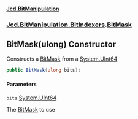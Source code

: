 #### [Jcd.BitManipulation](index.md 'index')
### [Jcd.BitManipulation.BitIndexers](Jcd.BitManipulation.BitIndexers.md 'Jcd.BitManipulation.BitIndexers').[BitMask](Jcd.BitManipulation.BitIndexers.BitMask.md 'Jcd.BitManipulation.BitIndexers.BitMask')

## BitMask(ulong) Constructor

Constructs a [BitMask](Jcd.BitManipulation.BitIndexers.BitMask.md 'Jcd.BitManipulation.BitIndexers.BitMask') from a [System.UInt64](https://docs.microsoft.com/en-us/dotnet/api/System.UInt64 'System.UInt64')

```csharp
public BitMask(ulong bits);
```
#### Parameters

<a name='Jcd.BitManipulation.BitIndexers.BitMask.BitMask(ulong).bits'></a>

`bits` [System.UInt64](https://docs.microsoft.com/en-us/dotnet/api/System.UInt64 'System.UInt64')

The [BitMask](Jcd.BitManipulation.BitIndexers.BitMask.md 'Jcd.BitManipulation.BitIndexers.BitMask') to use